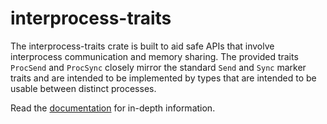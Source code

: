 # interprocess-traits

The interprocess-traits crate is built to aid safe APIs that involve interprocess communication and
memory sharing. The provided traits `ProcSend` and `ProcSync` closely mirror the standard `Send`
and `Sync` marker traits and are intended to be implemented by types that are intended to be usable
between distinct processes.

Read the [documentation] for in-depth information.

[documentation]: https://docs.rs/interprocess-traits/
